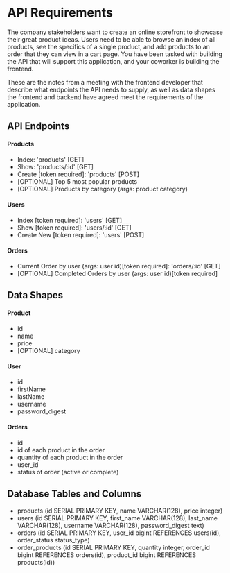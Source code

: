 # API Requirements
The company stakeholders want to create an online storefront to showcase their great product ideas. Users need to be able to browse an index of all products, see the specifics of a single product, and add products to an order that they can view in a cart page. You have been tasked with building the API that will support this application, and your coworker is building the frontend.

These are the notes from a meeting with the frontend developer that describe what endpoints the API needs to supply, as well as data shapes the frontend and backend have agreed meet the requirements of the application. 

## API Endpoints
#### Products
- Index: 'products' [GET]
- Show: 'products/:id' [GET]
- Create [token required]: 'products' [POST]
- [OPTIONAL] Top 5 most popular products 
- [OPTIONAL] Products by category (args: product category)

#### Users
- Index [token required]: 'users' [GET]
- Show [token required]: 'users/:id' [GET]
- Create New [token required]: 'users' [POST]

#### Orders
- Current Order by user (args: user id)[token required]: 'orders/:id' [GET]
- [OPTIONAL] Completed Orders by user (args: user id)[token required]

## Data Shapes
#### Product
- id
- name
- price
- [OPTIONAL] category

#### User
- id
- firstName
- lastName
- username
- password_digest

#### Orders
- id
- id of each product in the order
- quantity of each product in the order
- user_id
- status of order (active or complete)

## Database Tables and Columns
- products (id SERIAL PRIMARY KEY, name VARCHAR(128), price integer)
- users (id SERIAL PRIMARY KEY, first_name VARCHAR(128), last_name VARCHAR(128), username VARCHAR(128), password_digest text)
- orders (id SERIAL PRIMARY KEY, user_id bigint REFERENCES users(id), order_status status_type)
- order_products (id SERIAL PRIMARY KEY, quantity integer, order_id bigint REFERENCES orders(id), product_id bigint REFERENCES products(id))